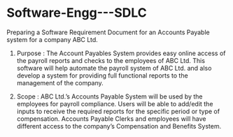 # Software-Engg---SDLC

Preparing a Software Requirement Document for an Accounts Payable system for a company ABC Ltd.

1. Purpose : 
The Account Payables System provides easy online access of the payroll reports and checks to the employees of ABC Ltd. This software will help automate the payroll system of ABC Ltd. and also develop a system for providing full functional reports to the management of the company.


2. Scope : 
ABC Ltd.’s Accounts Payable System will be used by the employees for payroll compliance. Users will be able to add/edit the inputs to receive the required reports for the specific period or type of compensation. Accounts Payable Clerks and employees will have different access to the company’s Compensation and Benefits System.
